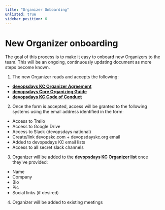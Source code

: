 ```yaml
---
title: "Organizer Onboarding"
unlisted: true
sidebar_position: 6
---
```


# New Organizer onboarding

The goal of this process is to make it easy to onboard new Organizers to the team. This will be an ongoing, continuously updating document as more steps become known.

1. The new Organizer reads and accepts the following:
  * **[devopsdays KC Organizer Agreement](./organizer_agreement.md)**
  * **[devopsdays Core Organizing Guide](https://www.devopsdays.org/organizing/)**
  * **[devopsdays KC Code of Conduct](https://devopsdays.org/kansas-city/conduct/)**
2. Once the form is accepted, access will be granted to the following systems using the email address identified in the form:
  * Access to Trello
  * Access to Google Drive
  * Access to Slack (devopsdays national)
  * Create/link devopskc.com + devopsdayskc.org email
  * Added to devopsdays KC email lists
  * Access to all secret slack channels
3. Organizer will be added to the **[devopsdays KC Organizer list](https://devopsdays.org/kansas-city/contact)** once they've provided:
  * Name
  * Company
  * Bio
  * Pic
  * Social links (if desired)
4. Organizer will be added to existing meetings

